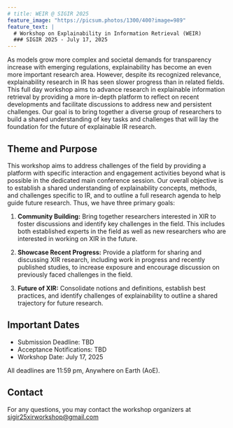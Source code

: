 ```yaml
---
# title: WEIR @ SIGIR 2025
feature_image: "https://picsum.photos/1300/400?image=989"
feature_text: |
  # Workshop on Explainability in Information Retrieval (WEIR)
  ### SIGIR 2025 - July 17, 2025
---
```


As models grow more complex and societal demands for transparency increase with emerging regulations, explainability has become an even more important research area. However, despite its recognized relevance, explainability research in IR has seen slower progress than in related fields. This full day workshop aims to advance research in explainable information retrieval by providing a more in-depth platform to reflect on recent developments and facilitate discussions to address new and persistent challenges. Our goal is to bring together a diverse group of researchers to build a shared understanding of key tasks and challenges that will lay the foundation for the future of explainable IR research.

## Theme and Purpose

This workshop aims to address challenges of the field by providing a platform with specific interaction and engagement activities beyond what is possible in the dedicated main conference session. Our overall objective is to establish a shared understanding of explainability concepts, methods, and challenges specific to IR, and to outline a full research agenda to help guide future research. Thus, we have three primary goals:

1. **Community Building:** Bring together researchers interested in XIR to foster discussions and identify key challenges in the field. This includes both established experts in the field as well as new researchers who are interested in working on XIR in the future.

2. **Showcase Recent Progress:** Provide a platform for sharing and discussing XIR research, including work in progress and recently published studies, to increase exposure and encourage discussion on previously faced challenges in the field.

3. **Future of XIR:** Consolidate notions and definitions, establish best practices, and identify challenges of explainability to outline a shared trajectory for future research.


## Important Dates 
- Submission Deadline: TBD
- Acceptance Notifications: TBD
- Workshop Date: July 17, 2025

All deadlines are 11:59 pm, Anywhere on Earth (AoE).

## Contact
For any questions, you may contact the workshop organizers at [sigir25xirworkshop@gmail.com](mailto:sigir25xirworkshop@gmail.com)